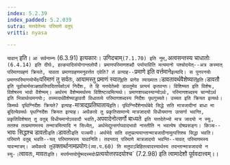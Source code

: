 ```yaml
---
index: 5.2.39
index_padded: 5.2.039
sutra: यत्तदेतेभ्यः परिमाणे वतुप्
vritti: nyasa

---
```

`यावान्` इति। `आ सर्वनाम्नः` (6.3.91) इत्यकारः। उगिदचाम्` (7.1.70) इति नुम्, `अत्वसन्तस्य चाधातोः` (6.4.14) इति दीर्घः, हल्ङ्यादिसंयोगान्तलोपौ। प्रमाणपरिमाणशब्दौ पर्यायाविति मत्यमानो पश्चोदयेत्--अत्र कस्मात् परिमाणग्रहणं क्रियते, यावता प्रमाणग्रहणमनुवर्त्तत एवेति? तं प्रत्याह--`प्रमाणे इति वर्त्तमाने` इत्यादि। स पुनरनयोः प्रमाणपरिमाणयोर्भेदः `परिमाणं तु सर्वतः, आयामस्तु प्रमाणं स्यात्` इति प्रागेव व्याख्यातः।
`डावतावर्थवैशेष्यात्` इति। `डावतौ` इति पूर्वाचार्यसञ्ज्ञाप्रतिपादितापेक्षोऽयं निर्देशः, ते हि यत्तदेतेब्यो डावतुमेव प्रत्ययं कृतवन्तः। विशिष्यत इति विशेषः, विशेषस्य भावो वैशेष्यम्। अर्थस्य वैशेष्यमर्थस्य विशिष्टत्वमित्यर्थः। प्रमाणशपब्दस्यान्योऽर्थः, परिमाणशब्दस्य चान्योऽर्थ इति भिन्नार्थत्वमनयोः; तस्मादर्थवैशेष्याड्डावतौ विधातव्ये परिमाणशब्दस्य निर्देशः पृथगुच्यते। उच्यत इति क्रियत इत्यर्थः। किमर्थः पृथिग्निर्देशः क्रियते? इत्याह-`मात्राद्यप्रतिघाताय` इति। पृथिग्निर्देशेनार्थबेदे सिद्धे सति मात्रजादीनां बाधा मा बूदित्येवमर्थः पृथग्निर्देशः क्रियत इत्याह। अथैकत्वे तु प्रकृतिसामान्ये मात्रजादयो विधीयमाना उत्सर्गा भवन्ति, प्रकृतिविशेषात् तु वतुब् विधीयमानोऽपवादौ भवति, `अपवादेनोत्सर्गो बाध्यते` इति यत्तदेतेभ्यो मात्र जादयो न स्युः, ततश्च तत्प्रमाणमस्य तन्मात्रमित्यादि न सिध्येत्, अर्थभेद्युत्सर्गापवादभावो नास्तीति न भवत्येष दोषप्रसङ्गः। किञ्च--`भावः सिद्धश्च डावतोः` इति। `डावतोः` इति पञ्चमी। अर्थभेदे सति वतुप्प्रत्ययान्तान्मात्रजादीनामुत्पत्तिश्च सिद्धा भवति। परिमाणे वतुब् भवति--यत् परिमाणमस्य यावानिति। तदन्तात् परिमाणे मात्रजादयो भवन्ति--यावत् परिमाणमस्य यावन्मात्रम्। अथैकत्वे तु `उक्तार्थानामप्रयोगः` (व्या.प.60) ति मतुपाऽबिहितत्वादस्यार्थस्य तदन्तान्मात्रजादयो न स्यु-।
`त्वावतः, मावतः` इति। मपर्यन्तयोर्युष्मदस्मदोः `प्रत्ययोत्तरपदयोश्च` (7.2.98) इति त्वामादेशौ पूर्ववदात्त्वम्।।